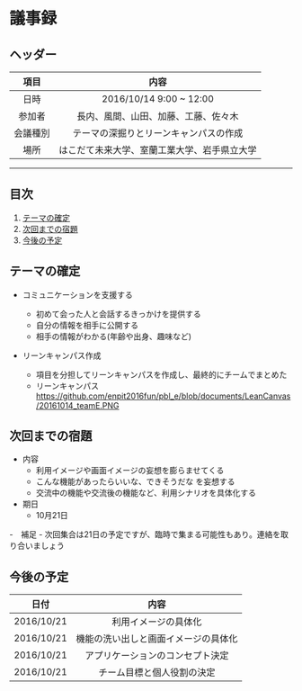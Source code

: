 
# 議事録

## ヘッダー
|項目|内容|
|:--:|:--:|
| 日時 | 2016/10/14  9:00 ~ 12:00|
| 参加者 | 長内、風間、山田、加藤、工藤、佐々木 |
| 会議種別 | テーマの深掘りとリーンキャンパスの作成 |
| 場所 | はこだて未来大学、室蘭工業大学、岩手県立大学 |

---
## 目次
1. [テーマの確定](#anchar1)
2. [次回までの宿題](#anchar2)
3. [今後の予定](#anchar3)

## <div id="anchar1"/>テーマの確定
- コミュニケーションを支援する
  - 初めて会った人と会話するきっかけを提供する
  - 自分の情報を相手に公開する
  - 相手の情報がわかる(年齢や出身、趣味など)
  
- リーンキャンパス作成
  - 項目を分担してリーンキャンパスを作成し、最終的にチームでまとめた
  - リーンキャンパス https://github.com/enpit2016fun/pbl_e/blob/documents/LeanCanvas/20161014_teamE.PNG
  
## <div id="anchar2"/>次回までの宿題
- 内容
	- 利用イメージや画面イメージの妄想を膨らませてくる
  	- こんな機能があったらいいな、できそうだな を妄想する
 	- 交流中の機能や交流後の機能など、利用シナリオを具体化する
- 期日
	- 10月21日
 
-　補足
	- 次回集合は21日の予定ですが、臨時で集まる可能性もあり。連絡を取り合いましょう


## <div id="anchar3"/>今後の予定
|日付|内容|
|:--:|:--:|
| 2016/10/21 | 利用イメージの具体化 |
| 2016/10/21 | 機能の洗い出しと画面イメージの具体化 |
| 2016/10/21 | アプリケーションのコンセプト決定 |
| 2016/10/21 | チーム目標と個人役割の決定|


